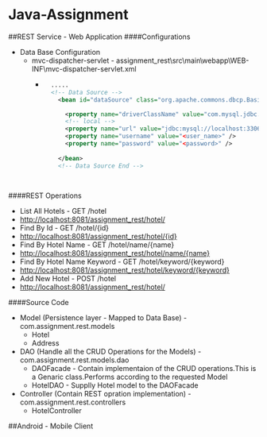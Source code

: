 # Java-Assignment

##REST Service - Web Application
####Configurations
* Data Base Configuration
  * mvc-dispatcher-servlet - assignment_rest\src\main\webapp\WEB-INF\mvc-dispatcher-servlet.xml
    * ```xml
    	.....
        <!-- Data Source -->
	      <bean id="dataSource" class="org.apache.commons.dbcp.BasicDataSource" destroy-method="close">

    		<property name="driverClassName" value="com.mysql.jdbc.Driver" />
    		<!-- local -->
    		<property name="url" value="jdbc:mysql://localhost:3306/<data_base>" />
    		<property name="username" value="<user_name>" />
    		<property name="password" value="<password>" />
		
	      </bean>
	      <!-- Data Source End -->
	      
	 
####REST Operations
*  List All Hotels - GET /hotel
  *  <http://localhost:8081/assignment_rest/hotel/>
*  Find By Id - GET /hotel/{id}
  *  <http://localhost:8081/assignment_rest/hotel/{id}>
*  Find By Hotel Name - GET /hotel/name/{name}
  *  <http://localhost:8081/assignment_rest/hotel/name/{name}>
*  Find By Hotel Name Keyword - GET /hotel/keyword/{keyword}
  *  <http://localhost:8081/assignment_rest/hotel/keyword/{keyword}>
*  Add New Hotel - POST /hotel
  *  <http://localhost:8081/assignment_rest/hotel/>

####Source Code
* Model (Persistence layer - Mapped to Data Base) - com.assignment.rest.models
  * Hotel
  * Address
* DAO (Handle all the CRUD Operations for the Models) - com.assignment.rest.models.dao
  * DAOFacade - Contain implementaion of the CRUD operations.This is a Genaric class.Performs according to the requested Model
  * HotelDAO - Supplly Hotel model to the DAOFacade
* Controller (Contain REST opration implementation) - com.assignment.rest.controllers
  * HotelController
  
##Android - Mobile Client




  



